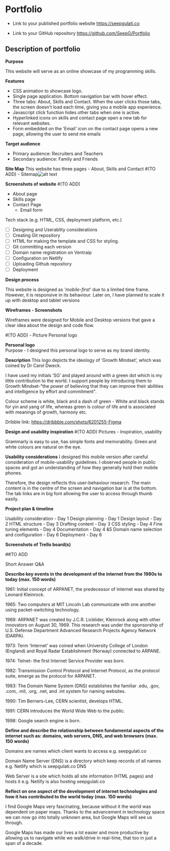 # Portfolio 

 - Link to your published portfolio website  https://seepgulati.co
 
 - Link to your GitHub repository https://github.com/SeepG/Portfolio

## Description of portfolio 

**Purpose**

This website will serve as an online showcase of my programming skills.

**Features**

 - CSS animation to showcase logo.
 - Single page application.  Bottom navigation bar with hover effect.
 - Three tabs: About, Skills and Contact. When the user clicks those
    tabs, the screen doesn't load each time, giving you a mobile app
    experience.
 - Javascript click function hides other tabs when one is active.
 - Hyperlinked icons on skills and contact page open a new tab for
    relevant websites.
 - Form embedded on the 'Email' icon on the contact page opens a new
     page, allowing the user to send me emails
        
**Target audience**
 - Primary audience: Recruiters and Teachers
 - Secondary audience: Family and Friends

**Site Map**
This website has three pages - About, Skills and Contact
#(TO ADD) - Sitemap![alt text](https://raw.githubusercontent.com/username/projectname/branch/path/to/img.png)

**Screenshots of website**
#(TO ADD)
 - About page
 - Skills page
 - Contact Page
    - Email form

Tech stack (e.g. HTML, CSS, deployment platform, etc.)

 - [ ] Designing and Userablity considerations
 - [ ] Creating Git repository
 - [ ] HTML for making the template and CSS for
       styling. 
 - [ ] Git committing each version
 - [ ] Domain name registration on Ventraip 
 - [ ] Configuration on Netlify
 - [ ] Uploading Github repository
 - [ ] Deployment
  
**Design process**

This website is designed as *'mobile-first'* due to a limited time frame. However, it is responsive in its behaviour. Later on, I have planned to scale it up with desktop and tablet versions

**Wireframes - Screenshots**

Wireframes were designed for Mobile and Desktop versions that gave a clear idea about the design and code flow.

#(TO ADD) - Picture Personal logo

**Personal logo**  
Purpose - I designed this personal logo to serve as my brand identity.

**Description**
This logo depicts the ideology of ‘Growth Mindset’, which was coined by Dr Carol Dweck.

I have used my initials ‘SG’ and played around with a green dot which is my little contribution to the world. I support people by introducing them to Growth Mindset-"the power of believing that they can improve their abilities and intelligence by effort and commitment".

Colour scheme is white, black and a dash of green - White and black stands for yin and yang of life, whereas green is colour of life and is associated with meanings of growth, harmony etc.

Dribble link: https://dribbble.com/shots/6201255-Figma
 
**Design and usability inspiration**
#(TO ADD) Pictures - Inspiration, usability

Grammarly is easy to use, has simple fonts and memorability.  Green and white colours are natural on the eye.

**Usability considerations**
I designed this mobile version after careful consideration of mobile-usability guidelines. I observed people in public spaces and got an understanding of how they generally hold their mobile phones.

 Therefore, the design reflects this user-behaviour research. The main content is in the centre of the screen and navigation bar is at the bottom. The tab links are in big font allowing the user to access through thumb easily.

**Project plan & timeline**

Usability consideration - Day 1
Design planning - Day 1
Design layout - Day 2
HTML structure - Day 3
Drafting content - Day 3
CSS styling - Day 4
Fine tuning elements - Day 4
Documentation - Day 4 &5
Domain name selection and configuration - Day 6
Deployment - Day 6
  
**Screenshots of Trello board(s)**

##TO ADD

Short Answer Q&A 

**Describe key events in the development of the internet from the 1980s to today (max. 150 words)**

1961: Initial concept of ARPANET, the predecessor of Internet was shared by Leonard Kleinrock.

1965: Two computers at MIT Lincoln Lab communicate with one another using packet-switching technology.

1969: ARPANET was created by J.C.R. Licklider, Kleinrock along with other innovators on August 30, 1969. This research was under the sponsorship of U.S. Defense Department Advanced Research Projects Agency Network (DARPA).

1973: Term ‘Internet’ was coined when University College of London (England) and Royal Radar Establishment (Norway) connected to ARPANE.

1974: Telnet- the first Internet Service Provider was born.

1982: Transmission Control Protocol and Internet Protocol, as the protocol suite, emerge as the protocol for ARPANET. 

1983: The Domain Name System (DNS) establishes the familiar .edu, .gov, .com, .mil, .org, .net, and .int system for naming websites. 

1990: Tim Berners-Lee, CERN scientist, develops HTML.

1991: CERN introduces the World Wide Web to the public.

1998: Google search engine is born. 

**Define and describe the relationship between fundamental aspects of the internet such as: domains, web servers, DNS, and web browsers (max. 150 words)**

Domains are names which client wants to access e.g. seepgulati.co

Domain Name Server (DNS) is a directory which keep records of all names e.g. Netlify which is seepgulati.co DNS

Web Server is a site which holds all site information (HTML pages) and hosts it e.g. Netlify is also hosting seepgulati.co

**Reflect on one aspect of the development of internet technologies and how it has contributed to the world today (max. 150 words)**

I find Google Maps very fascinating, because without it the world was dependent on paper maps. 
Thanks to the advancement in technology space we can now go into totally unknown area, but Google Maps will see us through.

Google Maps has made our lives a lot easier and more productive by allowing us to navigate while we walk/drive in real-time, that too in just a span of a decade. 
